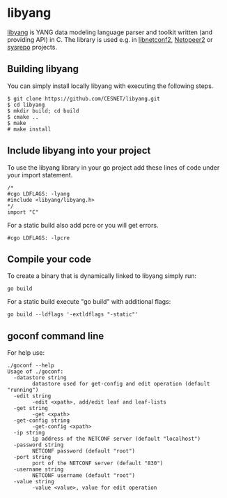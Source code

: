 # libyang

[libyang](https://github.com/CESNET/libyang) is YANG data modeling language parser and toolkit written (and
providing API) in C. The library is used e.g. in [libnetconf2](https://github.com/CESNET/libnetconf2),
[Netopeer2](https://github.com/CESNET/Netopeer2) or [sysrepo](https://github.com/sysrepo/sysrepo) projects.

## Building libyang

You can simply install locally libyang with executing the following steps.

```
$ git clone https://github.com/CESNET/libyang.git
$ cd libyang
$ mkdir build; cd build
$ cmake ..
$ make
# make install
```

## Include libyang into your project

To use the libyang library in your go project add these lines of code under your import statement.

```
/*
#cgo LDFLAGS: -lyang
#include <libyang/libyang.h>
*/
import "C"

```

For a static build also add pcre or you will get errors.

```
#cgo LDFLAGS: -lpcre
```

## Compile your code

To create a binary that is dynamically linked to libyang simply run:

```
go build
```

For a static build execute "go build" with additional flags:
```
go build --ldflags '-extldflags "-static"'
```

## goconf command line

For help use:

```
./goconf --help
Usage of ./goconf:
  -datastore string
    	datastore used for get-config and edit operation (default "running")
  -edit string
    	-edit <xpath>, add/edit leaf and leaf-lists
  -get string
    	-get <xpath>
  -get-config string
    	-get-config <xpath>
  -ip string
    	ip address of the NETCONF server (default "localhost")
  -password string
    	NETCONF password (default "root")
  -port string
    	port of the NETCONF server (default "830")
  -username string
    	NETCONF username (default "root")
  -value string
    	-value <value>, value for edit operation
```
